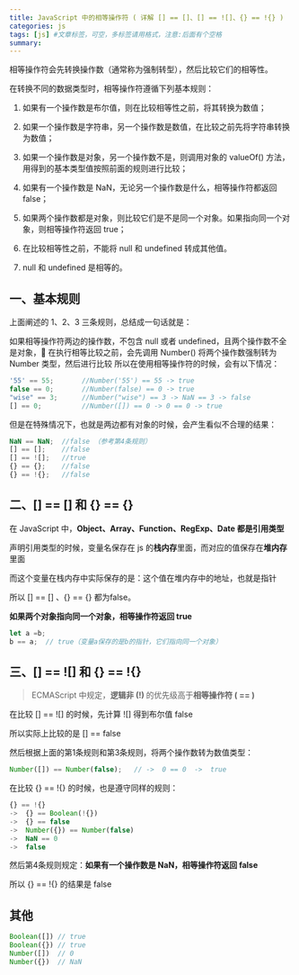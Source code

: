 ```yaml
---
title: JavaScript 中的相等操作符 ( 详解 [] == []、[] == ![]、{} == !{} )
categories: js
tags: [js] #文章标签，可空，多标签请用格式，注意:后面有个空格
summary: 
---
```


相等操作符会先转换操作数（通常称为强制转型），然后比较它们的相等性。

在转换不同的数据类型时，相等操作符遵循下列基本规则：

1. 如果有一个操作数是布尔值，则在比较相等性之前，将其转换为数值；

2. 如果一个操作数是字符串，另一个操作数是数值，在比较之前先将字符串转换为数值；

3. 如果一个操作数是对象，另一个操作数不是，则调用对象的 valueOf() 方法，用得到的基本类型值按照前面的规则进行比较；

4. 如果有一个操作数是 NaN，无论另一个操作数是什么，相等操作符都返回 false；

5. 如果两个操作数都是对象，则比较它们是不是同一个对象。如果指向同一个对象，则相等操作符返回 true；

6. 在比较相等性之前，不能将 null 和 undefined 转成其他值。

7. null 和 undefined 是相等的。


## 一、基本规则

上面阐述的 1、2、3 三条规则，总结成一句话就是：

如果相等操作符两边的操作数，不包含 null 或者 undefined，且两个操作数不全是对象，
在执行相等比较之前，会先调用 Number() 将两个操作数强制转为 Number 类型，然后进行比较
所以在使用相等操作符的时候，会有以下情况：
```javascript
'55' == 55;       //Number('55') == 55 -> true
false == 0;       //Number(false) == 0 -> true
"wise" == 3;      //Number("wise") == 3 -> NaN == 3 -> false
[] == 0;          //Number([]) == 0 -> 0 == 0 -> true
```

但是在特殊情况下，也就是两边都有对象的时候，会产生看似不合理的结果：
```javascript
NaN == NaN;  //false （参考第4条规则）
[] == [];    //false
[] == ![];   //true
{} == {};    //false
{} == !{};   //false
```


## 二、[] == [] 和 {} == {}

在 JavaScript 中，<b>Object、Array、Function、RegExp、Date 都是引用类型</b>

声明引用类型的时候，变量名保存在 js 的<b>栈内存</b>里面，而对应的值保存在<b>堆内存</b>里面

而这个变量在栈内存中实际保存的是：这个值在堆内存中的地址，也就是指针

所以 [] == [] 、{} == {} 都为false。

<b>如果两个对象指向同一个对象，相等操作符返回 true</b>

```javascript
let a =b;
b == a;  // true（变量a保存的是b的指针，它们指向同一个对象）
```

## 三、[] == ![] 和 {} == !{}
> ECMAScript 中规定，<b>逻辑非 (!) </b>的优先级高于<b>相等操作符 ( == )</b>

在比较 [] == ![] 的时候，先计算 ![] 得到布尔值 false

所以实际上比较的是 [] == false

然后根据上面的第1条规则和第3条规则，将两个操作数转为数值类型：
```javascript
Number([]) == Number(false);   // ->  0 == 0  ->  true
```

在比较 {} == !{} 的时候，也是遵守同样的规则：
```javascript
{} == !{}
->  {} == Boolean(!{})
->  {} == false
->  Number({}) == Number(false)
->  NaN == 0
->  false
```
然后第4条规则规定：<b>如果有一个操作数是 NaN，相等操作符返回 false</b>

所以 {} == !{} 的结果是 false

## 其他

```javascript
Boolean([]) // true
Boolean({}) // true
Number([])  // 0
Number({})  // NaN
```